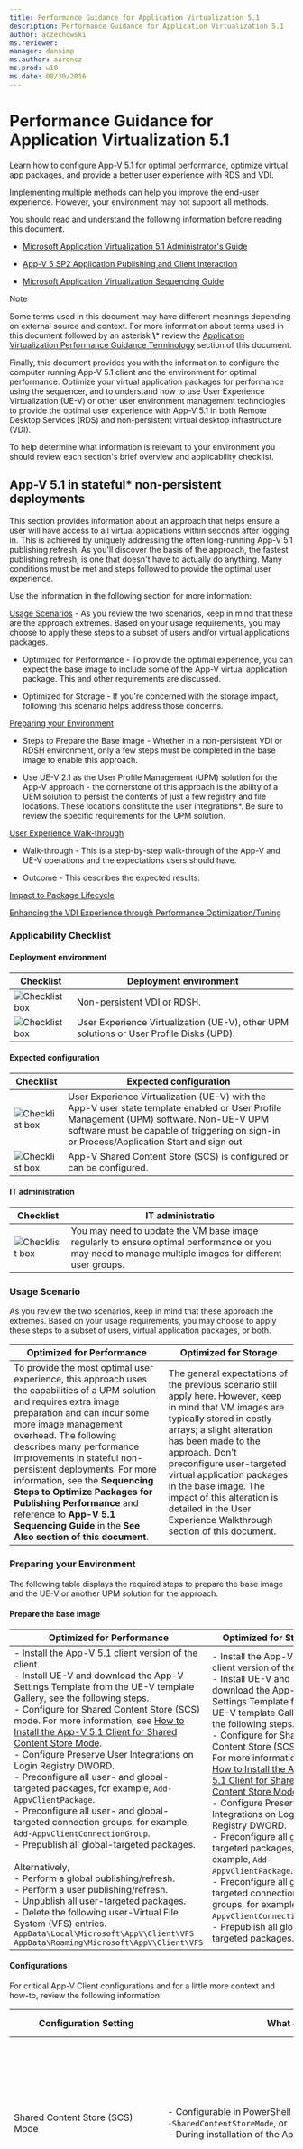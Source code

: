 ```yaml
---
title: Performance Guidance for Application Virtualization 5.1
description: Performance Guidance for Application Virtualization 5.1
author: aczechowski
ms.reviewer: 
manager: dansimp
ms.author: aaroncz
ms.prod: w10
ms.date: 08/30/2016
---
```



# Performance Guidance for Application Virtualization 5.1

Learn how to configure App-V 5.1 for optimal performance, optimize virtual app packages, and provide a better user experience with RDS and VDI.

Implementing multiple methods can help you improve the end-user experience. However, your environment may not support all methods.

You should read and understand the following information before reading this document.

- [Microsoft Application Virtualization 5.1 Administrator's Guide](microsoft-application-virtualization-51-administrators-guide.md)

- [App-V 5 SP2 Application Publishing and Client Interaction](https://www.microsoft.com/download/details.aspx?id=41635)

- [Microsoft Application Virtualization Sequencing Guide](https://go.microsoft.com/fwlink/?LinkId=269953)

> [!NOTE]
> Some terms used in this document may have different meanings depending on external source and context. For more information about terms used in this document followed by an asterisk **\\*** review the [Application Virtualization Performance Guidance Terminology](#bkmk-terms1) section of this document.

Finally, this document provides you with the information to configure the computer running App-V 5.1 client and the environment for optimal performance. Optimize your virtual application packages for performance using the sequencer, and to understand how to use User Experience Virtualization (UE-V) or other user environment management technologies to provide the optimal user experience with App-V 5.1 in both Remote Desktop Services (RDS) and non-persistent virtual desktop infrastructure (VDI).

To help determine what information is relevant to your environment you should review each section's brief overview and applicability checklist.

## App-V 5.1 in stateful\* non-persistent deployments

This section provides information about an approach that helps ensure a user will have access to all virtual applications within seconds after logging in. This is achieved by uniquely addressing the often long-running App-V 5.1 publishing refresh. As you'll discover the basis of the approach, the fastest publishing refresh, is one that doesn't have to actually do anything. Many conditions must be met and steps followed to provide the optimal user experience.

Use the information in the following section for more information:

[Usage Scenarios](#bkmk-us) - As you review the two scenarios, keep in mind that these are the approach extremes. Based on your usage requirements, you may choose to apply these steps to a subset of users and/or virtual applications packages.

- Optimized for Performance - To provide the optimal experience, you can expect the base image to include some of the App-V virtual application package. This and other requirements are discussed.

- Optimized for Storage - If you're concerned with the storage impact, following this scenario helps address those concerns.

[Preparing your Environment](#bkmk-pe)

- Steps to Prepare the Base Image - Whether in a non-persistent VDI or RDSH environment, only a few steps must be completed in the base image to enable this approach.

- Use UE-V 2.1 as the User Profile Management (UPM) solution for the App-V approach - the cornerstone of this approach is the ability of a UEM solution to persist the contents of just a few registry and file locations. These locations constitute the user integrations\*. Be sure to review the specific requirements for the UPM solution.

[User Experience Walk-through](#bkmk-uewt)

- Walk-through - This is a step-by-step walk-through of the App-V and UE-V operations and the expectations users should have.

- Outcome - This describes the expected results.

[Impact to Package Lifecycle](#bkmk-plc)

[Enhancing the VDI Experience through Performance Optimization/Tuning](#bkmk-evdi)

### <a name="applicability-checklist-"></a>Applicability Checklist

#### Deployment environment

|Checklist|Deployment environment|
|-----|---------------------------|
| ![Checklist box](images/checklistbox.gif) | Non-persistent VDI or RDSH. |
| ![Checklist box](images/checklistbox.gif) | User Experience Virtualization (UE-V), other UPM solutions or User Profile Disks (UPD). |

#### Expected configuration

| Checklist | Expected configuration |
|--|--|
| ![Checklist box](images/checklistbox.gif) | User Experience Virtualization (UE-V) with the App-V user state template enabled or User Profile Management (UPM) software. Non-UE-V UPM software must be capable of triggering on sign-in or Process/Application Start and sign out. |
| ![Checklist box](images/checklistbox.gif) | App-V Shared Content Store (SCS) is configured or can be configured. |

#### IT administration

| Checklist | IT administratio |
|--|--|
| ![Checklist box](images/checklistbox.gif) | You may need to update the VM base image regularly to ensure optimal performance or you may need to manage multiple images for different user groups. |

### <a name="bkmk-us"></a>Usage Scenario

As you review the two scenarios, keep in mind that these approach the extremes. Based on your usage requirements, you may choose to apply these steps to a subset of users, virtual application packages, or both.

| Optimized for Performance | Optimized for Storage |
|--|--|
| To provide the most optimal user experience, this approach uses the capabilities of a UPM solution and requires extra image preparation and can incur some more image management overhead. The following describes many performance improvements in stateful non-persistent deployments. For more information, see the **Sequencing Steps to Optimize Packages for Publishing Performance** and reference to **App-V 5.1 Sequencing Guide** in the **See Also section of this document**. | The general expectations of the previous scenario still apply here. However, keep in mind that VM images are typically stored in costly arrays; a slight alteration has been made to the approach. Don't preconfigure user-targeted virtual application packages in the base image. The impact of this alteration is detailed in the User Experience Walkthrough section of this document. |

### <a name="bkmk-pe"></a>Preparing your Environment

The following table displays the required steps to prepare the base image and the UE-V or another UPM solution for the approach.

#### Prepare the base image

| Optimized for Performance | Optimized for Storage |
|--|--|
| - Install the App-V 5.1 client version of the client.<br>- Install UE-V and download the App-V Settings Template from the UE-V template Gallery, see the following steps.<br>- Configure for Shared Content Store (SCS) mode. For more information, see [How to Install the App-V 5.1 Client for Shared Content Store Mode](how-to-install-the-app-v-51-client-for-shared-content-store-mode.md).<br>- Configure Preserve User Integrations on Login Registry DWORD.<br>- Preconfigure all user- and global-targeted packages, for example, `Add-AppvClientPackage`.<br>- Preconfigure all user- and global-targeted connection groups, for example, `Add-AppvClientConnectionGroup`.<br>- Prepublish all global-targeted packages.<br><br>Alternatively,<br>- Perform a global publishing/refresh.<br>- Perform a user publishing/refresh.<br>- Unpublish all user-targeted packages.<br>- Delete the following user-Virtual File System (VFS) entries.<br>`AppData\Local\Microsoft\AppV\Client\VFS`<br>`AppData\Roaming\Microsoft\AppV\Client\VFS` | - Install the App-V 5.1 client version of the client.<br>- Install UE-V and download the App-V Settings Template from the UE-V template Gallery, see the following steps.<br>- Configure for Shared Content Store (SCS) mode. For more information, see [How to Install the App-V 5.1 Client for Shared Content Store Mode](how-to-install-the-app-v-51-client-for-shared-content-store-mode.md).<br>- Configure Preserve User Integrations on Login Registry DWORD.<br>- Preconfigure all global-targeted packages, for example, `Add-AppvClientPackage`.<br>- Preconfigure all global-targeted connection groups, for example, `Add-AppvClientConnectionGroup`.<br>- Prepublish all global-targeted packages. |

#### Configurations

For critical App-V Client configurations and for a little more context and how-to, review the following information:

| Configuration Setting | What does this do? | How should I use it? |
|--|--|--|
| Shared Content Store (SCS) Mode | - Configurable in PowerShell using `Set-AppvClientConfiguration -SharedContentStoreMode`, or<br>- During installation of the App-V client. | - When running the shared content store only publishing data is maintained on the hard disk; other virtual application assets are maintained in memory (RAM).<br>- This helps to conserve local storage and minimize disk I/O per second (IOPS). | - This is recommended when low-latency connections are available between the App-V Client endpoint and the SCS content server, SAN. |
| PreserveUserIntegrationsOnLogin | - Configure in the Registry under `HKEY_LOCAL_MACHINE\Software\Microsoft\AppV\Client\Integration`.<br>- Create the DWORD value `PreserveUserIntegrationsOnLogin` with a value of `1`.<br>- Restart the App-V client service or restart the computer running the App-V Client. | - If you haven't preconfigured (`Add-AppvClientPackage`) a specific package and this setting isn't configured, the App-V Client deintegrates *the persisted user integrations, then reintegrate*.<br>- For every package that meets the above conditions, effectively twice the work is done during publishing/refresh. | - If you don't plan to preconfigure every available user package in the base image, use this setting. |
| MaxConcurrentPublishingRefresh | - Configure in the Registry under `HKEY_LOCAL_MACHINE\Software\Microsoft\AppV\Client\Publishing`.<br>- Create the DWORD value `MaxConcurrentPublishingRefresh` with the desired maximum number of concurrent publishing refreshes.<br>- The App-V client service and computer don't need to be restarted. | - This setting determines the number of users that can perform a publishing refresh/sync at the same time. The default setting is no limit.<br>- Limiting the number of concurrent publishing refreshes prevents excessive CPU usage that could impact computer performance. This limit is recommended in an RDS environment, where multiple users can sign in to the same computer at the same time and perform a publishing refresh sync.<br>- If the concurrent publishing refresh threshold is reached, the time required to publish new applications and make them available to end users after they sign in could take an indeterminate amount of time. |

### Configure UE-V solution for App-V Approach

We recommend using Microsoft User Experience Virtualization (UE-V) to capture and centralize application settings and Windows operating system settings for a specific user. These settings are then applied to the different computers that are accessed by the user, including desktop computers, laptop computers, and virtual desktop infrastructure (VDI) sessions. UE-V is optimized for RDS and VDI scenarios.

For more information, see [Getting Started With User Experience Virtualization 2.0](../uev-v2/index.md).

> [!NOTE]
> Without performing an additional configuration step, the Microsoft User Environment Virtualization (UE-V) will not be able to synchronize the Start menu shortcuts (.lnk files) on the target computer. The .lnk file type is excluded by default.

UE-V will only support removing the .lnk file type from the exclusion list in the RDS and VDI scenarios, where every user's device has the same set of applications installed to the same location and every .lnk file is valid for all the users' devices. For example, UE-V wouldn't currently support the following two scenarios, because the net result will be that the shortcut will be valid on one but not all devices.

- If a user has an application installed on one device with .lnk files enabled and the same native application installed on another device to a different installation root with .lnk files enabled.

- If a user has an application installed on one device but not another with .lnk files enabled.

> [!IMPORTANT]
> This article describes how to change the Windows registry by using Registry Editor. If you change the Windows registry incorrectly, you can cause serious problems that might require you to reinstall Windows. You should make a backup copy of the registry files (System.dat and User.dat) before you change the registry. Microsoft cannot guarantee that the problems that might occur when you change the registry can be resolved. Change the registry at your own risk.

Using the Microsoft Registry Editor (regedit.exe), navigate to `HKEY_LOCAL_MACHINE\Software\Microsoft\UEV\Agent\Configuration\ExcludedFileTypes` and remove `.lnk` from the excluded file types.

#### Configure other User Profile Management (UPM) solution for App-V Approach

The expectation in a stateful environment is that a UPM solution is implemented and can support persistence of user data across sessions and between logins.

The requirements for the UPM solution are as follows.

To enable an optimized sign-in experience, for example the App-V 5.1 approach for the user, the solution must be capable of:

- Persisting the below user integrations as part of the user profile/persona.

- Triggering a user profile sync on sign-in (or application start), which can guarantee that all user integrations are applied before publishing/refresh begin, or,

- Attaching and detaching a user profile disk (UPD) or similar technology that contains the user integrations.

    > [!NOTE]
    > App-V is supported when using UPD only when the entire profile is stored on the user profile disk.
    >
    > App-V packages aren't supported when using UPD with selected folders stored in the user profile disk. The Copy on Write driver does not handle UPD selected folders.

- Capturing changes to the locations, which constitute the user integrations, prior to session sign out.

With App-V 5.1 when you add a publishing server (**Add-AppvPublishingServer**) you can configure synchronization, for example refresh during sign-in and/or after a specified refresh interval. In both cases, a scheduled task is created.

In previous versions of App-V 5.1, both scheduled tasks were configured using a VBScript that would initiate the user and global refresh. With Hotfix Package 4 for Application Virtualization 5.0 SP2 the user refresh on sign-in was initiated by **SyncAppvPublishingServer.exe**. This change was introduced to provide UPM solutions a trigger process. This process delays the publish /refresh to allow the UPM solution to apply the user integrations. It exits once the publishing/refresh is complete.

#### User integrations

Registry - `HKEY_CURRENT_USER`

- Path - `Software\Classes`

    Exclude: Local Settings, ActivatableClasses, AppX\*

- Path - `Software\Microsoft\AppV`

- Path - `Software\Microsoft\Windows\CurrentVersion\App Paths`

#### File locations

- Root - "Environment Variable" APPDATA

    Path - `Microsoft\AppV\Client\Catalog`

- Root - "Environment Variable" APPDATA

    Path - `Microsoft\AppV\Client\Integration`

- Root - "Environment Variable" APPDATA

    Path - `Microsoft\Windows\Start Menu\Programs`

- (To persist all desktop shortcuts, virtual and nonvirtual)

    Root - "KnownFolder" {B4BFCC3A-DB2C-424C-B029-7FE99A87C641}FileMask - `*.lnk`

#### Microsoft User Experience Virtualization (UE-V)

Additionally, we recommend using Microsoft User Experience Virtualization (UE-V) to capture and centralize application settings and Windows operating system settings for a specific user. These settings are then applied to the different computers that are accessed by the user, including desktop computers, laptop computers, and virtual desktop infrastructure (VDI) sessions.

For more information, see [Getting Started With User Experience Virtualization 1.0](../uev-v1/index.md) and [Sharing Settings Location Templates with the UE-V Template Gallery](../uev-v1/sharing-settings-location-templates-with-the-ue-v-template-gallery.md).

### <a name="bkmk-uewt"></a>User experience walk-through

This following is a step-by-step walk-through of the App-V and UPM operations and the expectations users should expect.

#### Optimized for Performance

After implementing this approach in the VDI/RDSH environment, on first sign-in:

- (Operation) A user-publishing/refresh is initiated. (Expectation) If this is the first time a user has published virtual applications (for example, non-persistent), this takes the usual duration of a publishing/refresh.
- (Operation) After the publishing/refresh, the UPM solution captures the user integrations. (Expectation) Depending on how the UPM solution is configured, this may occur as part of the sign out process. This incurs the same/similar overhead as persisting the user state.

On subsequent logins:

- (Operation) UPM solution applies the user integrations to the system prior to publishing/refresh.
- (Expectation) There will be shortcuts present on the desktop, or in the Start menu, which works immediately. When the publishing/refresh completes (that is, package entitlements change), some may go away.
- (Operation) Publishing/refresh will process unpublish and publish operations for changes in user package entitlements. (Expectation) If there are no entitlement changes, publishing1 will complete in seconds. Otherwise, the publishing/refresh will increase relative to the number and complexity* of virtual applications.
- (Operation) UPM solution captures user integrations again at sign out. (Expectation) Same as previous.
  
¹ The publishing operation (Publish-AppVClientPackage) adds entries to the user catalog, maps entitlement to the user, identifies the local store, and finishes by completing any integration steps.

**Outcome**: Because the user integrations are entirely preserved, there will be no work for example, integration for the publishing/refresh to complete. All virtual applications are available within seconds of sign-in. The publishing/refresh will process changes to the users entitled virtual applications, which impact the experience.

#### Optimized for storage

After implementing this approach in the VDI/RDSH environment, on first sign-in:

- (Operation) A user-publishing/refresh is initiated. (Expectation)
  - If this is the first time a user has published virtual applications (for example, non-persistent), this takes the usual duration of a publishing/refresh.
  - First and subsequent logins are impacted by preconfiguring of packages (add/refresh).

(Operation) After the publishing/refresh, the UPM solution captures the user integrations. (Expectation) Depending on how the UPM solution is configured, this may occur as part of the sign out process. This incurs the same/similar overhead as persisting the user state.

On subsequent logins:

- (Operation) UPM solution applies the user integrations to the system prior to publishing/refresh.
- (Operation) Add/refresh must preconfigure all user-targeted applications. (Expectation)
  - This may increase the time to application availability significantly (on the order of tens of seconds).
  - This increases the publishing refresh time relative to the number and complexity* of virtual applications.
- (Operation) Publishing/refresh will process unpublish and publish operations for changes to user package entitlements.

**Outcome**: Because the add/refresh must reconfigure all the virtual applications to the VM, the publishing refresh time on every sign-in will be extended.

### <a name="bkmk-plc"></a>Impact to Package Life Cycle

Upgrading a package is a crucial aspect of the package lifecycle. To help guarantee users have access to the appropriate upgraded (published) or downgraded (unpublished) virtual application packages, it's recommended you update the base image to reflect these changes. To understand why review the following section:

App-V 5.0 SP2 introduced the concept of pending states. In the past,

- If an administrator changed entitlements or created a new version of a package (upgraded) and during a publishing/refresh that package was in-use, the unpublish or publish operation, respectively, would fail.

- If a package is in use the operation will be pended. The unpublish and publish-pend operations will be processed on service restart or if another publish or unpublish command is issued. In the latter case, if the virtual application is in use otherwise, the virtual application remains in a pending state. For globally published packages, a restart (or service restart) often needed.

In a non-persistent environment, it's unlikely these pended operations will be processed. The pended operations, for example tasks are captured under `HKEY_CURRENT_USER\Software\Microsoft\AppV\Client\PendingTasks`. Although this location is persisted by the UPM solution, if it isn't applied to the environment prior to sign-in, it will not be processed.

### <a name="bkmk-evdi"></a>Enhancing the VDI experience through performance optimization tuning

The following section contains lists with information about Microsoft documentation and downloads that may be useful when optimizing your environment for performance.

#### .NET NGEN script (highly recommended)

- [Script](https://aka.ms/DrainNGenQueue)

#### Windows Server

Server performance tuning guidelines for

- [Microsoft Windows Server 2012 R2](/previous-versions//dn529133(v=vs.85))

- [Microsoft Windows Server 2012](https://download.microsoft.com/download/0/0/B/00BE76AF-D340-4759-8ECD-C80BC53B6231/performance-tuning-guidelines-windows-server-2012.docx)

- [Microsoft Windows Server 2008 R2](https://download.microsoft.com/download/6/B/2/6B2EBD3A-302E-4553-AC00-9885BBF31E21/Perf-tun-srv-R2.docx)

#### Server Roles

- [Remote Desktop Virtualization Host](/previous-versions/dn567643(v=vs.85))

- [Remote Desktop Session Host](/previous-versions/dn567648(v=vs.85))

- [IIS Relevance: App-V Management, Publishing, Reporting Web Services](/previous-versions/dn567678(v=vs.85))

- [File Server (SMB) Relevance: If used for App-V Content Storage and Delivery in SCS Mode](/previous-versions/windows/it-pro/windows-server-2012-R2-and-2012/jj134210(v=ws.11))

#### Windows client (guest OS) performance tuning guidance

- [Microsoft Windows 8](https://download.microsoft.com/download/6/0/1/601D7797-A063-4FA7-A2E5-74519B57C2B4/Windows_8_VDI_Image_Client_Tuning_Guide.pdf)

## Sequencing steps to optimize packages for publishing performance

Several App-V features facilitate new scenarios or enable new customer deployment scenarios. These following features can impact the performance of the publishing and launch operations.

### Removing FB1

| Step | Consideration | Benefits | Tradeoffs |
|--|--|--|--|
| No Feature Block 1 (FB1, also known as Primary FB) | No FB1 means the application launches immediately and stream fault (application requires file, DLL and must pull down over the network) during launch. If there are network limitations, FB1 will: | - Reduce the number of stream faults and network bandwidth used when you launch an application for the first time.<br> - Delay launch until the entire FB1 has been streamed. | Virtual application packages with FB1 configured will need to be resequenced. |

Removing FB1 doesn't require the original application installer. After completing the following steps, it's suggested that you revert the computer running the sequencer to a clean snapshot.

#### Sequencer UI - create a new virtual application package

1. Complete the sequencing steps up to Customize, Streaming.

2. At the Streaming step, don't select **Optimize the package for deployment over slow or unreliable network**.

3. If desired, move on to **Target OS**.

#### Modify an existing virtual application package

1. Complete the sequencing steps up to Streaming.

2. Don't select **Optimize the package for deployment over a slow or unreliable network**.

3. Move to **Create Package**.

#### PowerShell - update an existing virtual application package

1. Open an elevated PowerShell session.

2. `Import-module appvsequencer`

3. `Update-AppvSequencerPackage -AppvPackageFilePath`

    `"C:\Packages\MyPackage.appv" -Installer`

    `"C:\PackageInstall\PackageUpgrade.exe empty.exe" -OutputPath`

    `"C:\UpgradedPackages"`

    > [!NOTE]
    > This cmdlet requires an executable (.exe) or batch file (.bat). You must provide an empty (does nothing) executable or batch file.

### Creating a new virtual application package on the sequencer

| Step | Considerations | Benefits | Tradeoffs |
|--|--|--|--|
| No SXS Install at Publish (Pre-Install SxS assemblies) | Virtual Application packages don't need to be resequenced. SxS Assemblies can remain in the virtual application package. | The SxS Assembly dependencies won't install at publishing time. | SxS Assembly dependencies must be preinstalled. |

During sequencer monitoring, if an SxS Assembly (such as a VC++ Runtime) is installed as part of an application's installation, SxS Assembly is automatically detected in the package. The administrator is notified and will have the option to exclude the SxS Assembly.

#### Client Side

When publishing a virtual application package, the App-V Client detects if a required SxS dependency is already installed. If the dependency is unavailable on the computer and it's included in the package, a traditional Windows Installer (.**msi**) installation of the SxS assembly will be initiated. As previously documented, simply install the dependency on the computer running the client to ensure that the Windows Installer (.msi) installation won't occur.

### Disabling a Dynamic Configuration using PowerShell

| Step | Considerations | Benefits | Tradeoffs |
|--|--|--|--|
| Selectively Employ Dynamic Configuration files | - The App-V 5.1 client must parse and process these Dynamic Configuration files.<br>- Be conscious of size and complexity (script execution, VREG inclusions/exclusions) of the file.<br>- Numerous virtual application packages may already have User- or computer-specific dynamic configurations files. | - Publishing times improve if these files are used selectively or not at all. | - Virtual application packages would need to be reconfigured individually or via the App-V server management console to remove associated Dynamic Configuration files. |

- For already published packages, you can use `Set-AppVClientPackage -Name Myapp -Path c:\Packages\Apps\MyApp.appv` without the `-DynamicDeploymentConfiguration` parameter.

- Similarly, when adding new packages using `Add-AppVClientPackage -Path c:\Packages\Apps\MyApp.appv`, don't use the `-DynamicDeploymentConfiguration` parameter.

For documentation on How to Apply a Dynamic Configuration, see:

- [How to Apply the User Configuration File by Using PowerShell](how-to-apply-the-user-configuration-file-by-using-powershell51.md)

- [How to Apply the Deployment Configuration File by Using PowerShell](how-to-apply-the-deployment-configuration-file-by-using-powershell51.md)

### Determining what virtual fonts exist in the package

| Step | Considerations | Benefits | Tradeoffs |
|--|--|--|--|
| Account for Synchronous Script Execution during Package Lifecycle | - If script collateral is embedded in the package, Add (PowerShell) may be slower.<br>- Running of scripts during virtual application launch (StartVirtualEnvironment, StartProcess) and/or Add+Publish will impact the perceived performance during one or more of these lifecycle operations. | - Use of Asynchronous (Non-Blocking) Scripts ensure that the lifecycle operations complete efficiently. | - This step requires working knowledge of all virtual application packages with embedded script collateral, which have associated dynamic configurations files and which reference and run scripts synchronously. |
| Remove Extraneous Virtual Fonts from Package | - Most applications investigated by the App-V product team contained a few fonts, typically fewer than 20. | - Virtual Fonts impact publishing refresh performance. | - Desired fonts need to be enabled/installed natively. For instructions, see Install or uninstall fonts. |

- Make a copy of the package.

- Rename `Package_copy.appv` to `Package_copy.zip`

- Open AppxManifest.xml and locate the following:

    ```xml
    <appv:Extension Category="AppV.Fonts">

    <appv:Fonts>

    <appv:Font Path="[{Fonts}]\private\CalibriL.ttf" DelayLoad="true"></appv:Font>

    </appv:Fonts>
    ```

    > [!NOTE]
    > If there are fonts marked as **DelayLoad**, those will not impact first launch.

### Excluding virtual fonts from the package

Use the dynamic configuration file that best suits the user scope - deployment configuration for all users on computer, user configuration for specific user or users.

- Disable fonts with the deployment or user configuration.

```xml
<Fonts Enabled="false" />
```

## <a name="bkmk-terms1"></a> App-V 5.1 performance guidance terminology

The following terms are used when describing concepts and actions related to App-V 5.1 performance optimization.

- **Complexity** - Refers to one or more package characteristics that may impact performance during preconfigure (**Add-AppvClientPackage**) or integration (**Publish-AppvClientPackage**). Some example characteristics are: manifest size, number of virtual fonts, number of files.

- **De-Integrate** - Removes the user integrations

- **Re-Integrate** - Applies the user integrations.

- **Non-Persistent, Pooled** - Creates a computer running a virtual environment each time they sign in.

- **Persistent, Personal** - A computer running a virtual environment that remains the same for every sign-in.

- **Stateful** - For this document, implies that user integrations are persisted between sessions and a user environment management technology is used with non-persistent RDSH or VDI.

- **Stateless** - Represents a scenario when no user state is persisted between sessions.

- **Trigger** - (or Native Action Triggers). UPM uses these types of triggers to initiate monitoring or synchronization operations.

- **User Experience** - In the context of App-V 5.1, the user experience, quantitatively, is the sum of the following parts:

    - From the point that users initiate a sign-in to when they're able to manipulate the desktop.

    - From the point where the desktop can be interacted with to the point a publishing refresh begins (in PowerShell terms, sync) when using the App-V 5.1 full server infrastructure. In standalone instances, it's when the **Add-AppVClientPackage** and **Publish-AppVClientPackage Powershell** commands are initiated.

    - From start to completion of the publishing refresh. In standalone instances, this is the first to last virtual application published.

    - From the point where the virtual application is available to launch from a shortcut. Alternatively, it is from the point at which the file type association is registered and will launch a specified virtual application.

- **User Profile Management** - The controlled and structured approach to managing user components associated with the environment. For example, user profiles, preference and policy management, application control and application deployment. You can use scripting or third-party solutions configure the environment as needed.

## Related information

[Microsoft Application Virtualization 5.1 Administrator's Guide](microsoft-application-virtualization-51-administrators-guide.md)
